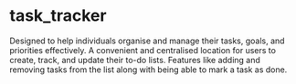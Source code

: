 # task_tracker
Designed to help individuals organise and manage their tasks, goals, and priorities effectively. 
A convenient and centralised location for users to create, track, and update their to-do lists.
Features like adding and removing tasks from the list along with being able to mark a task as done.
